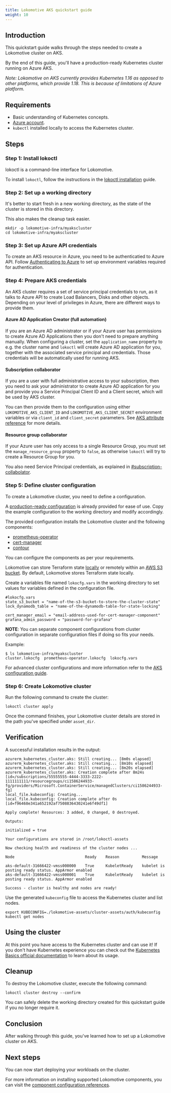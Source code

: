 ```yaml
---
title: Lokomotive AKS quickstart guide
weight: 10
---
```


## Introduction

This quickstart guide walks through the steps needed to create a Lokomotive cluster on AKS.

By the end of this guide, you'll have a production-ready Kubernetes cluster running on Azure AKS.

_Note: Lokomotive on AKS currently provides Kubernetes 1.16 as opposed to other platforms, which provide 1.18. This is because of limitations of Azure platform._

## Requirements

* Basic understanding of Kubernetes concepts.
* [Azure account](https://azure.microsoft.com/en-us/free/).
* `kubectl` installed locally to access the Kubernetes cluster.

## Steps

### Step 1: Install lokoctl

lokoctl is a command-line interface for Lokomotive.

To install `lokoctl`, follow the instructions in the [lokoctl installation](../installer/lokoctl.md)
guide.

### Step 2: Set up a working directory

It's better to start fresh in a new working directory, as the state of the cluster is stored in this
directory.

This also makes the cleanup task easier.

```console
mkdir -p lokomotive-infra/myakscluster
cd lokomotive-infra/myakscluster
```

### Step 3: Set up Azure API credentials

To create an AKS resource in Azure, you need to be authenticatied to Azure API. Follow
[Authenticating to Azure](https://www.terraform.io/docs/providers/azurerm/index.html#authenticating-to-azure)
to set up environment variables required for authentication.

### Step 4: Prepare AKS credentials

An AKS cluster requires a set of service principal credentials to run, as it talks to Azure API to create Load Balancers,
Disks and other objects. Depending on your level of privileges in Azure, there are different ways to provide them.

#### Azure AD Application Creator (full automation)

If you are an Azure AD administrator or if your Azure user has permissions to create Azure AD Applications then
you don't need to prepare anything manually. When configuring a cluster, set the `application_name` property
to e.g. the cluster name and `lokoctl` will create Azure AD application for you, together with the associated
service principal and credentials. Those credentials will be automatically used for running AKS.

#### Subscription collaborator

If you are a user with full administrative access to your subscription, then you need to ask your administrator to create
Azure AD application for you and provide you a Service Principal Client ID and a Client secret, which will be used by AKS cluster.

You can then provide them to the configuration using either `LOKOMOTIVE_AKS_CLIENT_ID` and `LOKOMOTIVE_AKS_CLIENT_SECRET` environment
variables or via `client_id` and `client_secret` parameters. See [AKS attribute reference](../configuration-reference/platforms/aks.md#attribute-reference) for more details.

#### Resource group collaborator

If your Azure user has only access to a single Resource Group, you must set the `manage_resource_group` property to `false`,
as otherwise `lokoctl` will try to create a Resource Group for you.

You also need Service Principal credentials, as explained in [#subscription-collabolator](#subscription-collabolator).

### Step 5: Define cluster configuration

To create a Lokomotive cluster, you need to define a configuration.

A [production-ready configuration](https://github.com/kinvolk/lokomotive/blob/v0.5.0/examples/aks-production/cluster.lokocfg) is already provided for ease of
use. Copy the example configuration to the working directory and modify accordingly.

The provided configuration installs the Lokomotive cluster and the following components:

* [prometheus-operator](../configuration-reference/components/prometheus-operator.md)
* [cert-manager](../configuration-reference/components/cert-manager.md)
* [contour](../configuration-reference/components/contour.md)

You can configure the components as per your requirements.

Lokomotive can store Terraform state [locally](../configuration-reference/backend/local.md)
or remotely within an [AWS S3 bucket](../configuration-reference/backend/s3.md). By default, Lokomotive
stores Terraform state locally.

Create a variables file named `lokocfg.vars` in the working directory to set values for variables
defined in the configuration file.

```console
#lokocfg.vars
state_s3_bucket = "name-of-the-s3-bucket-to-store-the-cluster-state"
lock_dynamodb_table = "name-of-the-dynamodb-table-for-state-locking"

cert_manager_email = "email-address-used-for-cert-manager-component"
grafana_admin_password = "password-for-grafana"
```

**NOTE**: You can separate component configurations from cluster configuration in separate
configuration files if doing so fits your needs.

Example:
```console
$ ls lokomotive-infra/myakscluster
cluster.lokocfg  prometheus-operator.lokocfg  lokocfg.vars
```

For advanced cluster configurations and more information refer to the [AKS configuration
guide](../configuration-reference/platforms/aks.md).

### Step 6: Create Lokomotive cluster

Run the following command to create the cluster:

```console
lokoctl cluster apply
```
Once the command finishes, your Lokomotive cluster details are stored in the path you've specified
under `asset_dir`.

## Verification

A successful installation results in the output:

```console
azurerm_kubernetes_cluster.aks: Still creating... [8m0s elapsed]
azurerm_kubernetes_cluster.aks: Still creating... [8m10s elapsed]
azurerm_kubernetes_cluster.aks: Still creating... [8m20s elapsed]
azurerm_kubernetes_cluster.aks: Creation complete after 8m24s [id=/subscriptions/55555555-4444-3333-2222-1111111111/resourcegroups/ci1586244933-fg/providers/Microsoft.ContainerService/managedClusters/ci1586244933-fg]
local_file.kubeconfig: Creating...
local_file.kubeconfig: Creation complete after 0s [id=f96468e341a652192af7508836430241e6f49df1]

Apply complete! Resources: 3 added, 0 changed, 0 destroyed.

Outputs:

initialized = true

Your configurations are stored in /root/lokoctl-assets

Now checking health and readiness of the cluster nodes ...

Node                               Ready    Reason          Message

aks-default-31666422-vmss000000    True     KubeletReady    kubelet is posting ready status. AppArmor enabled
aks-default-31666422-vmss000001    True     KubeletReady    kubelet is posting ready status. AppArmor enabled

Success - cluster is healthy and nodes are ready!
```

Use the generated `kubeconfig` file to access the Kubernetes cluster and list nodes.

```console
export KUBECONFIG=./lokomotive-assets/cluster-assets/auth/kubeconfig
kubectl get nodes
```

## Using the cluster

At this point you have access to the Kubernetes cluster and can use it!
If you don't have Kubernetes experience you can check out the [Kubernetes
Basics official
documentation](https://kubernetes.io/docs/tutorials/kubernetes-basics/deploy-app/deploy-intro/)
to learn about its usage.

## Cleanup

To destroy the Lokomotive cluster, execute the following command:

```console
lokoctl cluster destroy --confirm
```

You can safely delete the working directory created for this quickstart guide if you no longer
require it.

## Conclusion

After walking through this guide, you've learned how to set up a Lokomotive cluster on AKS.

## Next steps

You can now start deploying your workloads on the cluster.

For more information on installing supported Lokomotive components, you can visit the [component
configuration references](../configuration-reference/components).
